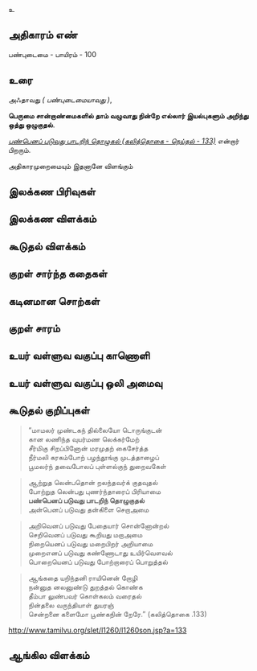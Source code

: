 உ


## அதிகாரம் எண்

பண்புடைமை - பாயிரம் - 100	
## உரை

அஃதாவது _( பண்புடைமையாவது )_,  

**பெருமை சான்றாண்மைகளில் தாம் வழுவாது நின்றே எல்லார் இயல்புகளும் அறிந்து ஒத்து ஒழுகுதல்**.  

*[பண்பெனப் படுவது பாடறிந் தொழுகல் (கலித்தொகை - நெய்தல் - 133)](https://github.com/anbarasu0504/UyarValluvam/blob/master/%E0%AE%85%E0%AE%A4%E0%AE%BF%E0%AE%95%E0%AE%BE%E0%AE%B0%E0%AE%AE%E0%AF%8D/100.md#%E0%AE%95%E0%AF%82%E0%AE%9F%E0%AF%81%E0%AE%A4%E0%AE%B2%E0%AF%8D-%E0%AE%95%E0%AF%81%E0%AE%B1%E0%AE%BF%E0%AE%AA%E0%AF%8D%E0%AE%AA%E0%AF%81%E0%AE%95%E0%AE%B3%E0%AF%8D)* என்றார் பிறரும்.  

அதிகாரமுறைமையும் இதனானே விளங்கும்

## இலக்கண பிரிவுகள் 


## இலக்கண விளக்கம்


## கூடுதல் விளக்கம்


## குறள் சார்ந்த கதைகள் 


## கடினமான சொற்கள்


## குறள் சாரம் 


## உயர் வள்ளுவ வகுப்பு காணொளி


## உயர் வள்ளுவ வகுப்பு ஒலி அமைவு 


## கூடுதல் குறிப்புகள்

>“மாமலர் முண்டகந் தில்லையோ டொருங்குடன்  
>கான லணிந்த வுயர்மண லெக்கர்மேற்  
>சீர்மிகு சிறப்பினோன் மரமுதற் கைசேர்த்த  
>நீர்மலி கரகம்போற் பழந்தூங்கு முடத்தாழைப்  
>பூமலர்ந் தவைபோலப் புள்ளல்குந் துறைவகேள்  

>ஆற்றுத லென்பதொன் றலந்தவர்க் குதவுதல்  
>போற்றுத லென்பது புணர்ந்தாரைப் பிரியாமை  
>**பண்பெனப் படுவது பாடறிந் தொழுகுதல்**  
>அன்பெனப் படுவது தன்கிளை செறாஅமை  

>அறிவெனப் படுவது பேதையார் சொன்னோன்றல்  
>செறிவெனப் படுவது கூறியது மறாஅமை  
>நிறையெனப் படுவது மறைபிறர் அறியாமை  
>முறைஎனப் படுவது கண்ணோடாது உயிர்வௌவல்  
>பொறையெனப் படுவது போற்றாரைப் பொறுத்தல்  

>ஆங்கதை யறிந்தனி ராயினென் றோழி  
>நன்னுத னலனுண்டு துறத்தல் கொண்க  
>தீம்பா லுண்பவர் கொள்கலம் வரைதல்  
>நின்தலை வருந்தியாள் துயரஞ்  
>சென்றனை களைமோ பூண்கநின் றேரே.”     (கலித்தொகை .133)

http://www.tamilvu.org/slet/l1260/l1260son.jsp?a=133
## ஆங்கில விளக்கம்

